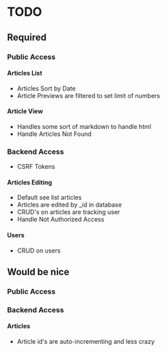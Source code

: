 # TODO

## Required

### Public Access

#### Articles List
- Articles Sort by Date
- Article Previews are filtered to set limit of numbers

#### Article View
- Handles some sort of markdown to handle html
- Handle Articles Not Found

### Backend Access
- CSRF Tokens

#### Articles Editing
- Default see list articles
- Articles are edited by _id in database
- CRUD's on articles are tracking user
- Handle Not Authorized Access

#### Users
- CRUD on users

## Would be nice

### Public Access

### Backend Access

#### Articles
- Article id's are auto-incrementing and less crazy